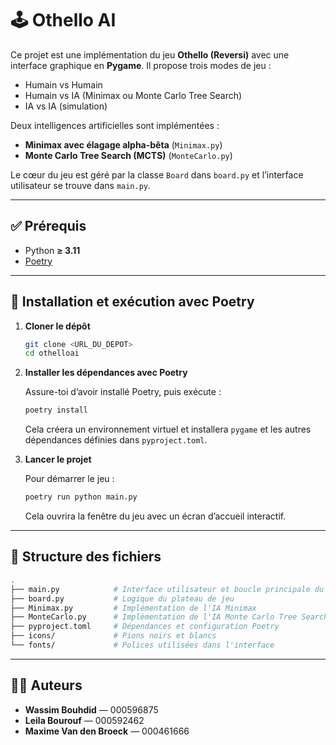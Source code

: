# 🕹️ Othello AI

Ce projet est une implémentation du jeu **Othello (Reversi)** avec une interface graphique en **Pygame**. Il propose trois modes de jeu :
- Humain vs Humain
- Humain vs IA (Minimax ou Monte Carlo Tree Search)
- IA vs IA (simulation)

Deux intelligences artificielles sont implémentées :
- **Minimax avec élagage alpha-bêta** (`Minimax.py`)
- **Monte Carlo Tree Search (MCTS)** (`MonteCarlo.py`)

Le cœur du jeu est géré par la classe `Board` dans `board.py` et l’interface utilisateur se trouve dans `main.py`.

---

## ✅ Prérequis

- Python **≥ 3.11**
- [Poetry](https://python-poetry.org/docs/#installation)

---

## 🚀 Installation et exécution avec Poetry

1. **Cloner le dépôt**

   ```bash
   git clone <URL_DU_DEPOT>
   cd othelloai
   ```

2. **Installer les dépendances avec Poetry**

   Assure-toi d’avoir installé Poetry, puis exécute :

   ```bash
   poetry install
   ```

   Cela créera un environnement virtuel et installera `pygame` et les autres dépendances définies dans `pyproject.toml`.

3. **Lancer le projet**

   Pour démarrer le jeu :

   ```bash
   poetry run python main.py
   ```

   Cela ouvrira la fenêtre du jeu avec un écran d’accueil interactif.

---

## 📁 Structure des fichiers

```bash
.
├── main.py            # Interface utilisateur et boucle principale du jeu
├── board.py           # Logique du plateau de jeu
├── Minimax.py         # Implémentation de l'IA Minimax
├── MonteCarlo.py      # Implémentation de l'IA Monte Carlo Tree Search
├── pyproject.toml     # Dépendances et configuration Poetry
├── icons/             # Pions noirs et blancs
└── fonts/             # Polices utilisées dans l'interface
```

---

## 👨‍💻 Auteurs

- **Wassim Bouhdid** — 000596875  
- **Leila Bourouf** — 000592462  
- **Maxime Van den Broeck** — 000461666  
